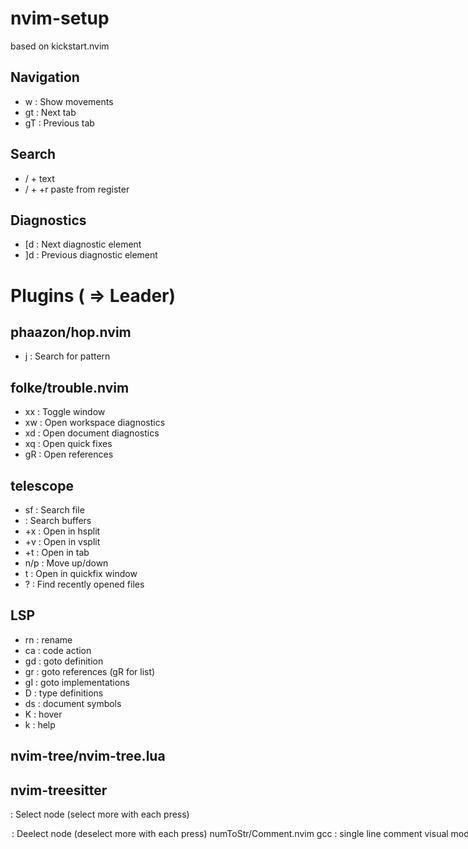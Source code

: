 # nvim-setup
based on kickstart.nvim

## Navigation
- <C>w  :  Show movements
- gt  :  Next tab
- gT  :  Previous tab

## Search
- / + text
- / + <C>+r paste from register

## Diagnostics
- [d  : Next diagnostic element
- ]d  : Previous diagnostic element

# Plugins (<L> => Leader)
## phaazon/hop.nvim
- <L>j  :  Search for pattern

## folke/trouble.nvim
- <leader>xx  :  Toggle window
- <leader>xw  :  Open workspace diagnostics
- <leader>xd  :  Open document diagnostics
- <leader>xq  :  Open quick fixes
- gR  :  Open references

## telescope
- <L>sf  :  Search file
- <L><L>  :  Search buffers
- <Ctrl>+x  :  Open in hsplit
- <Ctrl>+v  :  Open in vsplit
- <Ctrl>+t  :  Open in tab
- <Ctrl>n/p  : Move up/down
- <Ctrl>t  : Open in quickfix window
- <L>?  :  Find recently opened files

## LSP
- <L>rn  :  rename
- <L>ca  :   code action
- gd  :   goto definition
- gr  :   goto references (gR for list)
- gI  :   goto implementations
- <L>D :  type definitions
- <L>ds  : document symbols
- K   :   hover
- <ctrl>k   :   help  

## nvim-tree/nvim-tree.lua

## nvim-treesitter
<Ctrl><L>  :   Select node (select more with each press)
<option><L>  :   Deelect node (deselect more with each press)

## numToStr/Comment.nvim
- gcc  :   single line comment
- visual mode + gc  :    comment selected lines

## machakann/vim-sandwich
(inner) is without brackets
(outer) with brackets
- saiw{element}  :  Surround (inner) (w)ord by element
- saib{element}  :  Surround (inner) (b)lock by element
- sais{element}  :  Surround (inner) (s)ection by element
- saab{element}  :  Surround (outer) (b)lock by element
- saas{element}  :  Surround (outer) (s)ection by element
- sdb   : Remove first bracket in block
- sd{element}  : Remove first element brackets
- srb{element}  : Replace first bracket in block with element
- sr{bracket}{element}  : Replace bracket with element
